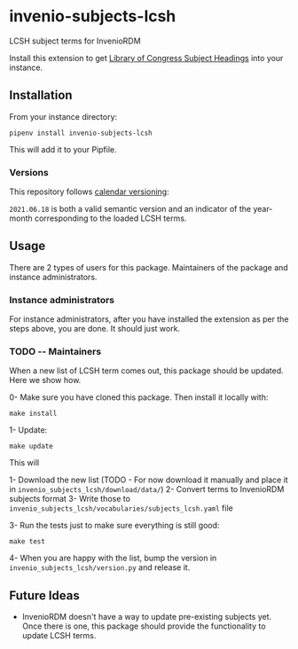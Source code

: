 # invenio-subjects-lcsh

LCSH subject terms for InvenioRDM

Install this extension to get [Library of Congress Subject Headings](https://id.loc.gov/authorities/subjects.html) into your instance.

## Installation

From your instance directory:

    pipenv install invenio-subjects-lcsh

This will add it to your Pipfile.

### Versions

This repository follows [calendar versioning](https://calver.org/):

`2021.06.18` is both a valid semantic version and an indicator of the year-month corresponding to the loaded LCSH terms.


## Usage

There are 2 types of users for this package. Maintainers of the package and instance administrators.

### Instance administrators

For instance administrators, after you have installed the extension as per the steps above, you are done. It should just work.

### TODO -- Maintainers

When a new list of LCSH term comes out, this package should be updated. Here we show how.

0- Make sure you have cloned this package. Then install it locally with:

    make install

1- Update:

    make update

   This will

   1- Download the new list (TODO - For now download it manually and place it in `invenio_subjects_lcsh/download/data/`)
   2- Convert terms to InvenioRDM subjects format
   3- Write those to `invenio_subjects_lcsh/vocabularies/subjects_lcsh.yaml` file

3- Run the tests just to make sure everything is still good:

    make test

4- When you are happy with the list, bump the version in `invenio_subjects_lcsh/version.py` and release it.


## Future Ideas

- InvenioRDM doesn't have a way to update pre-existing subjects yet. Once there is one,
  this package should provide the functionality to update LCSH terms.
